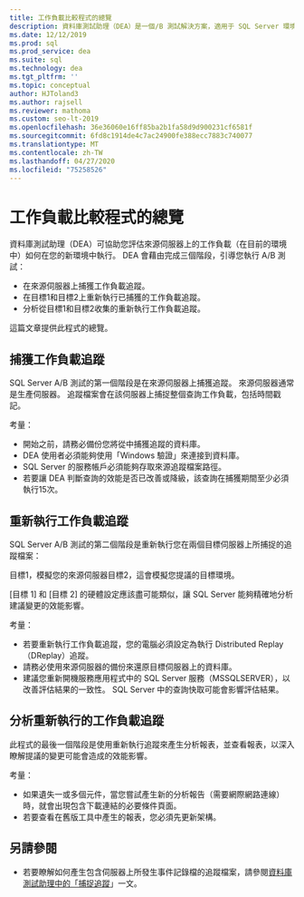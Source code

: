 ```yaml
---
title: 工作負載比較程式的總覽
description: 資料庫測試助理（DEA）是一個/B 測試解決方案，適用于 SQL Server 環境中的變更，例如升級或新的索引。
ms.date: 12/12/2019
ms.prod: sql
ms.prod_service: dea
ms.suite: sql
ms.technology: dea
ms.tgt_pltfrm: ''
ms.topic: conceptual
author: HJToland3
ms.author: rajsell
ms.reviewer: mathoma
ms.custom: seo-lt-2019
ms.openlocfilehash: 36e36060e16ff85ba2b1fa58d9d900231cf6581f
ms.sourcegitcommit: 6fd8c1914de4c7ac24900fe388ecc7883c740077
ms.translationtype: MT
ms.contentlocale: zh-TW
ms.lasthandoff: 04/27/2020
ms.locfileid: "75258526"
---
```

# <a name="overview-of-the-workload-comparison-process"></a>工作負載比較程式的總覽

資料庫測試助理（DEA）可協助您評估來源伺服器上的工作負載（在目前的環境中）如何在您的新環境中執行。 DEA 會藉由完成三個階段，引導您執行 A/B 測試：

- 在來源伺服器上捕獲工作負載追蹤。
- 在目標1和目標2上重新執行已捕獲的工作負載追蹤。
- 分析從目標1和目標2收集的重新執行工作負載追蹤。

這篇文章提供此程式的總覽。

## <a name="capturing-a-workload-trace"></a>捕獲工作負載追蹤

SQL Server A/B 測試的第一個階段是在來源伺服器上捕獲追蹤。 來源伺服器通常是生產伺服器。 追蹤檔案會在該伺服器上捕捉整個查詢工作負載，包括時間戳記。

考量：

- 開始之前，請務必備份您將從中捕獲追蹤的資料庫。
- DEA 使用者必須能夠使用「Windows 驗證」來連接到資料庫。
- SQL Server 的服務帳戶必須能夠存取來源追蹤檔案路徑。
- 若要讓 DEA 判斷查詢的效能是否已改善或降級，該查詢在捕獲期間至少必須執行15次。

## <a name="replaying-a-workload-trace"></a>重新執行工作負載追蹤

SQL Server A/B 測試的第二個階段是重新執行您在兩個目標伺服器上所捕捉的追蹤檔案：

目標1，模擬您的來源伺服器目標2，這會模擬您提議的目標環境。

[目標 1] 和 [目標 2] 的硬體設定應該盡可能類似，讓 SQL Server 能夠精確地分析建議變更的效能影響。

考量：

- 若要重新執行工作負載追蹤，您的電腦必須設定為執行 Distributed Replay （DReplay）追蹤。
- 請務必使用來源伺服器的備份來還原目標伺服器上的資料庫。
- 建議您重新開機服務應用程式中的 SQL Server 服務（MSSQLSERVER），以改善評估結果的一致性。 SQL Server 中的查詢快取可能會影響評估結果。

## <a name="analyzing-the-replayed-workload-traces"></a>分析重新執行的工作負載追蹤

此程式的最後一個階段是使用重新執行追蹤來產生分析報表，並查看報表，以深入瞭解提議的變更可能會造成的效能影響。

考量：

- 如果遺失一或多個元件，當您嘗試產生新的分析報告（需要網際網路連線）時，就會出現包含下載連結的必要條件頁面。
- 若要查看在舊版工具中產生的報表，您必須先更新架構。

## <a name="see-also"></a>另請參閱

- 若要瞭解如何產生包含伺服器上所發生事件記錄檔的追蹤檔案，請參閱[資料庫測試助理中的「捕捉追蹤](database-experimentation-assistant-capture-trace.md)」一文。